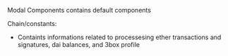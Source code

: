 Modal Components contains default components

Chain/constants:

- Containts informations related to processesing ether transactions and signatures, dai balances, and 3box profile
